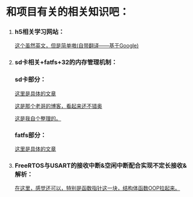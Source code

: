 <!-- github 不支持字体颜色 也不支持links的target attribute 还好支持注释 -->



<h1>和项目有关的相关知识吧：</h1>
<ol>
  <li>  <h3>h5相关学习网站：</h3>
    <a href='https://www.w3schools.com' target="_blank"> 这个虽然英文，但是简单嗷(自带翻译——基于Google)</a>
  </li>
  <li>  <h3>sd卡相关+fatfs+32的内存管理机制：</h3>
    <h3>sd卡部分：</h3>
    <p><a href='https://www.cnblogs.com/PureHeart/p/14271314.html' target="_blank">这里是具体的文章</a></p>
    <p><a href='https://www.cnblogs.com/PureHeart' target="_blank"> 这是那个老哥的博客，看起来还不错奥</a></p>
    <p><a href='https://github.com/xjc147896325/Cross-hardware-recording/blob/main/SDcard.md' target="_blank">这是我自个整理的。</a></p>
    <h3>fatfs部分：</h3>
    <p><a href='https://www.cnblogs.com/PureHeart/p/12097803.html' target="_blank">这里是具体的文章</a></p>
  </li>
  <li>
    <h3>FreeRTOS与USART的接收中断&空闲中断配合实现不定长接收&解析： </h3>
    <p><a href='https://cloud.tencent.com/developer/article/1673730' target="_blank">在这里，感觉还可以，特别是函数指针这一块，结构体函数OOP拉起来。</a> </p>
  </li>
  
  
</ol>
